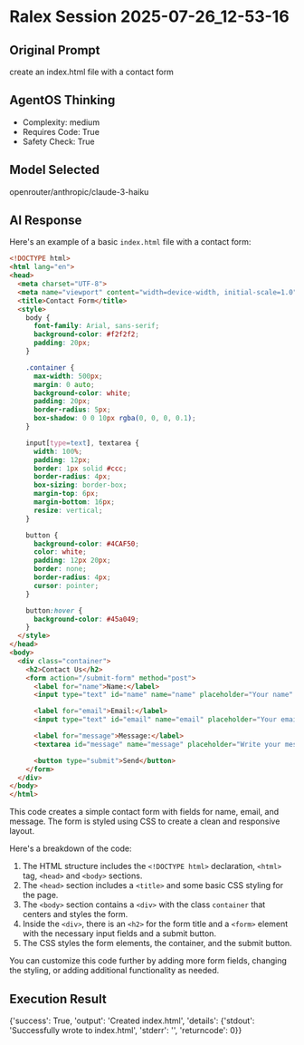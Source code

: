 # Ralex Session 2025-07-26_12-53-16

## Original Prompt
create an index.html file with a contact form

## AgentOS Thinking
- Complexity: medium
- Requires Code: True
- Safety Check: True

## Model Selected
openrouter/anthropic/claude-3-haiku

## AI Response
Here's an example of a basic `index.html` file with a contact form:

```html
<!DOCTYPE html>
<html lang="en">
<head>
  <meta charset="UTF-8">
  <meta name="viewport" content="width=device-width, initial-scale=1.0">
  <title>Contact Form</title>
  <style>
    body {
      font-family: Arial, sans-serif;
      background-color: #f2f2f2;
      padding: 20px;
    }

    .container {
      max-width: 500px;
      margin: 0 auto;
      background-color: white;
      padding: 20px;
      border-radius: 5px;
      box-shadow: 0 0 10px rgba(0, 0, 0, 0.1);
    }

    input[type=text], textarea {
      width: 100%;
      padding: 12px;
      border: 1px solid #ccc;
      border-radius: 4px;
      box-sizing: border-box;
      margin-top: 6px;
      margin-bottom: 16px;
      resize: vertical;
    }

    button {
      background-color: #4CAF50;
      color: white;
      padding: 12px 20px;
      border: none;
      border-radius: 4px;
      cursor: pointer;
    }

    button:hover {
      background-color: #45a049;
    }
  </style>
</head>
<body>
  <div class="container">
    <h2>Contact Us</h2>
    <form action="/submit-form" method="post">
      <label for="name">Name:</label>
      <input type="text" id="name" name="name" placeholder="Your name" required>

      <label for="email">Email:</label>
      <input type="text" id="email" name="email" placeholder="Your email" required>

      <label for="message">Message:</label>
      <textarea id="message" name="message" placeholder="Write your message here..." required></textarea>

      <button type="submit">Send</button>
    </form>
  </div>
</body>
</html>
```

This code creates a simple contact form with fields for name, email, and message. The form is styled using CSS to create a clean and responsive layout.

Here's a breakdown of the code:

1. The HTML structure includes the `<!DOCTYPE html>` declaration, `<html>` tag, `<head>` and `<body>` sections.
2. The `<head>` section includes a `<title>` and some basic CSS styling for the page.
3. The `<body>` section contains a `<div>` with the class `container` that centers and styles the form.
4. Inside the `<div>`, there is an `<h2>` for the form title and a `<form>` element with the necessary input fields and a submit button.
5. The CSS styles the form elements, the container, and the submit button.

You can customize this code further by adding more form fields, changing the styling, or adding additional functionality as needed.

## Execution Result
{'success': True, 'output': 'Created index.html', 'details': {'stdout': 'Successfully wrote to index.html', 'stderr': '', 'returncode': 0}}
